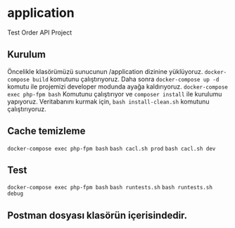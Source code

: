 # application
 Test Order API Project

## Kurulum

Öncelikle klasörümüzü sunucunun /application dizinine yüklüyoruz. `docker-compose build` komutunu çalıştırıyoruz.
Daha sonra `docker-compose up -d` komutu ile projemizi developer modunda ayağa kaldırıyoruz.
`docker-compose exec php-fpm bash`
Komutunu çalıştırıyor ve `composer install` ile kurulumu yapıyoruz.
Veritabanını kurmak için, `bash install-clean.sh` komutunu çalıştırıyoruz.

## Cache temizleme
`docker-compose exec php-fpm bash`
`bash cacl.sh prod`
`bash cacl.sh dev`

## Test
`docker-compose exec php-fpm bash`
`bash runtests.sh`
`bash runtests.sh debug`


## Postman dosyası klasörün içerisindedir.
